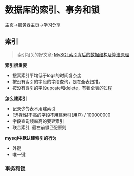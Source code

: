 # 数据库的索引、事务和锁
[主页](Home.md)->[服务器主页](server-team.md)->[学习分享](learn-and-share.md)

## 索引

> 索引相关的好文章: [MySQL索引背后的数据结构及算法原理](http://blog.codinglabs.org/articles/theory-of-mysql-index.html)

**索引很重要**

* 搜索索引平均低于logn的时间复杂度
* 按没有索引的字段的字段查询，是在全表扫描。
* 按没有索引的字段update和delete，有锁全表的过程

**怎么建索引**

* 记录少的表不用建索引
* [选择性]不高的字段不用建索引(用户)    / 100000000
* 字段查询频率高的要建索引
* 联合索引, 最左前缀匹配原则

**mysql中默认建索引的行为**

* 外键
* 唯一键

### 事务和锁






